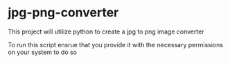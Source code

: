# jpg-png-converter
This project will utilize python to create a jpg to png image converter

To run this script ensrue that you provide it with the necessary permissions on your system to do so
